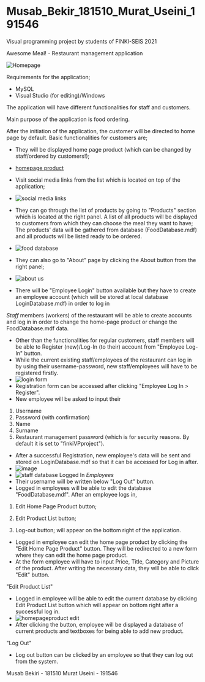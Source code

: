 # Musab_Bekir_181510_Murat_Useini_191546

Visual programming project by students of FINKI-SEIS 2021

Awesome Meal! - Restaurant management application

![Homepage](https://user-images.githubusercontent.com/63672103/121812950-3dc74000-cc6a-11eb-9ea0-1ea6242ae783.png)

Requirements for the application;
- MySQL
- Visual Studio (for editing)/Windows

The application will have different functionalities for staff and customers.

Main purpose of the application is food ordering.

After the initiation of the application, the customer will be directed to home page by default. Basic functionalities for customers are;
- They will be displayed home page product (which can be changed by staff/ordered by customers!);
- [homepage product](https://user-images.githubusercontent.com/63672103/121812998-7404bf80-cc6a-11eb-8a06-2292639b9fe4.png)
- Visit social media links from the list which is located on top of the application;
- ![social media links](https://user-images.githubusercontent.com/63672103/121813026-972f6f00-cc6a-11eb-8933-e9060af6d26c.png)

- They can go through the list of products by going to "Products" section which is located at the right panel. A list of all products will be displayed to customers from which they can choose the meal they want to have;
  The products' data will be gathered from database (FoodDatabase.mdf) and all products will be listed ready to be ordered.
- ![food database](https://user-images.githubusercontent.com/63672103/121813080-d493fc80-cc6a-11eb-97d4-3521f41e8ded.png)

- They can also go to "About" page by clicking the About button from the right panel;
- ![about us](https://user-images.githubusercontent.com/63672103/121813160-102ec680-cc6b-11eb-837c-d13759332300.png)
- There will be "Employee Login" button available but they have to create an employee account (which will be stored at local database LoginDatabase.mdf) in order to log in

*Staff* members (workers) of the restaurant will be able to create accounts and log in in order to change the home-page product or change the FoodDatabase.mdf data.
- Other than the functionalities for regular customers, staff members will be able to Register (new)/Log-In (to their) account from "Employee Log-In" button.
- While the current existing staff/employees of the restaurant can log in by using their username-password, new staff/employees will have to be registered firstly.
- ![login form](https://user-images.githubusercontent.com/63672103/121813188-394f5700-cc6b-11eb-9f46-bfe87b4b17f3.png)
- Registration form can be accessed after clicking "Employee Log In > Register".
- New employee will be asked to input their
1. Username
2. Password (with confirmation)
3. Name
4. Surname
5. Restaurant management password (which is for security reasons. By default it is set to "finkiVPproject").
- After a successful Registration, new employee's data will be sent and stored on LoginDatabase.mdf so that it can be accessed for Log in after.
- ![image](https://user-images.githubusercontent.com/63672103/121813228-6865c880-cc6b-11eb-971d-786934d1969c.png)
- ![staff database](https://user-images.githubusercontent.com/63672103/121813368-09ed1a00-cc6c-11eb-9abc-dab23fe76893.png)
Logged In *Employees*
- Their username will be written below "Log Out" button.
- Logged in employees will be able to edit the database "FoodDatabase.mdf". After an employee logs in, 
1. Edit Home Page Product button;
2. Edit Product List button;

3. Log-out button;
will appear on the bottom right of the application.
- Logged in employee can edit the home page product by clicking the "Edit Home Page Product" button. They will be redirected to a new form where they can edit the home page product.
- At the form employee will have to input Price, Title, Category and Picture of the product. After writing the necessary data, they will be able to click "Edit" button.

"Edit Product List"
- Logged in employee will be able to edit the current database by clicking Edit Product List button which will appear on bottom right after a successful log in.
- ![homepageproduct edit](https://user-images.githubusercontent.com/63672103/121813256-9e0ab180-cc6b-11eb-9ad4-b77aa86be787.png)
- After clicking the button, employee will be displayed a database of current products and textboxes for being able to add new product.

"Log Out"
- Log out button can be clicked by an employee so that they can log out from the system.

Musab Bekiri - 181510
Murat Useini - 191546
